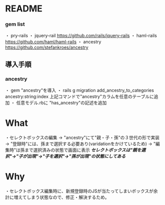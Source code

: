 # README

### gem list
・ pry-rails
・ jquery-rail https://github.com/rails/jquery-rails
・ haml-rails https://github.com/haml/haml-rails
・ ancestry https://github.com/stefankroes/ancestry

## 導入手順
### ancestry
・ gem "ancestry"を導入
・ rails g migration add_ancestry_to_categories ancestry:string:index
   上記コマンドで"ancestry"カラムを任意のテーブルに追加
・ 任意モデル.rbに "has_ancestry"の記述を追加

# What
・セレクトボックスの編集
→ "ancestry"にて"親・子・孫"の３世代の形で実装
→ "登録時"には、孫まで選択する必要あり(varidationをかけているため)
→ "編集時"は孫まで選択済みの状態で画面に表示
***セレクトボックスは"親を選択"→"子が出現"→"子を選択"→"孫が出現"の状態にしてある***

# Why
・セレクトボックス編集時に、新規登録時のJSが当たってしまいボックスが余計に増えてしまう状態なので、修正・解決するため。